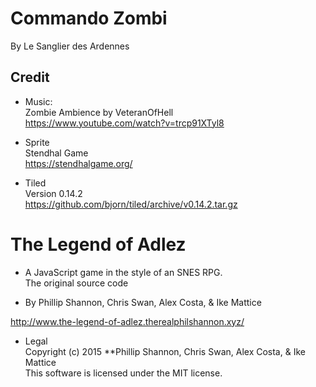 Commando Zombi  
==============  
  
By Le Sanglier des Ardennes  
  
 
## Credit
 
* Music:  
Zombie Ambience by VeteranOfHell  
https://www.youtube.com/watch?v=trcp91XTyl8  
  
* Sprite  
Stendhal Game  
https://stendhalgame.org/  
   
* Tiled  
Version 0.14.2  
https://github.com/bjorn/tiled/archive/v0.14.2.tar.gz   
   
    
# The Legend of Adlez  
  
* A JavaScript game in the style of an SNES RPG.  
The original source code  
    
* By Phillip Shannon, Chris Swan, Alex Costa, & Ike Mattice  
  
http://www.the-legend-of-adlez.therealphilshannon.xyz/  
  
* Legal  
Copyright (c) 2015 **Phillip Shannon, Chris Swan, Alex Costa, & Ike Mattice  
This software is licensed under the MIT license.  
